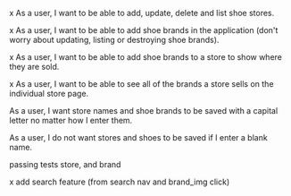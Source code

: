 x As a user, I want to be able to add, update, delete and list shoe stores.

x As a user, I want to be able to add shoe brands in the application (don't worry about updating, listing or destroying shoe brands).

x As a user, I want to be able to add shoe brands to a store to show where they are sold.

x As a user, I want to be able to see all of the brands a store sells on the individual store page.

As a user, I want store names and shoe brands to be saved with a capital letter no matter how I enter them.

As a user, I do not want stores and shoes to be saved if I enter a blank name.

passing tests store, and brand

x add search feature (from search nav and brand_img click)

